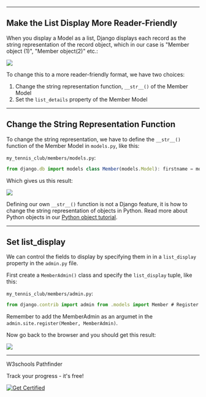 ___

## Make the List Display More Reader-Friendly

When you display a Model as a list, Django displays each record as the string representation of the record object, which in our case is "Member object (1)", "Member object(2)" etc.:

![](https://www.w3schools.com/django/screenshot_django_admin3.png)

To change this to a more reader-friendly format, we have two choices:

1.  Change the string representation function, `__str__()` of the Member Model
2.  Set the `list_details` property of the Member Model

___

## Change the String Representation Function

To change the string representation, we have to define the `__str__()` function of the Member Model in `models.py`, like this:

`my_tennis_club/members/models.py`:

```jsx
from django.db import models class Member(models.Model): firstname = models.CharField(max_length=255) lastname = models.CharField(max_length=255) phone = models.IntegerField(null=True) joined_date = models.DateField(null=True) def __str__(self): return f"{self.firstname} {self.lastname}"
```

Which gives us this result:

![](https://www.w3schools.com/django/screenshot_django_admin4.png)

Defining our own `__str__()` function is not a Django feature, it is how to change the string representation of objects in Python. Read more about Python objects in our [Python object tutorial](https://www.w3schools.com/python_classes.asp).

___

## Set list\_display

We can control the fields to display by specifying them in in a `list_display` property in the `admin.py` file.

First create a `MemberAdmin()` class and specify the `list_display` tuple, like this:

`my_tennis_club/members/admin.py`:

```jsx
from django.contrib import admin from .models import Member # Register your models here. class MemberAdmin(admin.ModelAdmin): list_display = ("firstname", "lastname", "joined_date",) admin.site.register(Member, MemberAdmin)
```

Remember to add the MemberAdmin as an argumet in the `admin.site.register(Member, MemberAdmin)`.

Now go back to the browser and you should get this result:

![](https://www.w3schools.com/django/screenshot_django_admin5.png)

___

W3schools Pathfinder

Track your progress - it's free!

   [![Get Certified](https://www.w3schools.com/images/img_program_up_300.png)](https://campus.w3schools.com/collections/course-catalog/products/front-end-course)